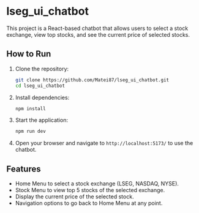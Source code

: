 # lseg_ui_chatbot

This project is a React-based chatbot that allows users to select a stock exchange, view top stocks, and see the current price of selected stocks.

## How to Run

1. Clone the repository:

   ```sh
   git clone https://github.com/Matei87/lseg_ui_chatbot.git
   cd lseg_ui_chatbot
   ```

2. Install dependencies:

   ```sh
   npm install
   ```

3. Start the application:

   ```sh
   npm run dev
   ```

4. Open your browser and navigate to `http://localhost:5173/` to use the chatbot.

## Features

- Home Menu to select a stock exchange (LSEG, NASDAQ, NYSE).
- Stock Menu to view top 5 stocks of the selected exchange.
- Display the current price of the selected stock.
- Navigation options to go back to Home Menu at any point.
